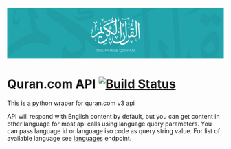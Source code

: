 <p align="center">
  <img alt="" style="{max-height: 50px}" src="./images/banner.png">
</p>

# Quran.com API [![Build Status](https://travis-ci.com/dreygur/Quran.com.svg?token=eWxPbQig1xhUqhPrMFx5&branch=master)](https://travis-ci.com/dreygur/Quran.com)
This is a python wraper for quran.com v3 api

API will respond with English content by default, but you can get content in other language for most api calls using language query parameters. You can pass language id or language iso code as query string value. For list of available language see [languages](https://quran.api-docs.io/v3/options/languages) endpoint.

